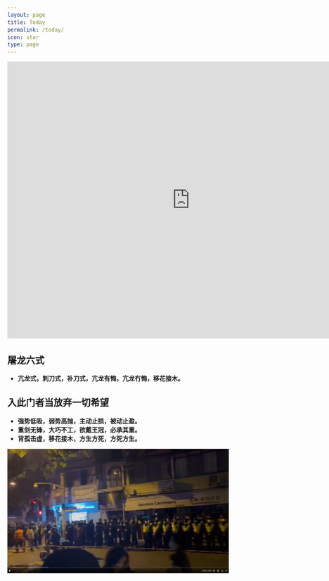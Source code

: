 ```yaml
---
layout: page
title: Today
permalink: /today/
icon: star
type: page
---
```

<iframe frameborder="0" width="830" height="630" scrolling="yes" src="https://www.jin10.com/example/jin10.com.html?fontSize=14px&theme=green"></iframe>

## 屠龙六式
* **亢龙式，刺刀式，补刀式，亢龙有悔，亢龙冇悔，移花接木。**
## 入此门者当放弃一切希望
* **强势低吸，弱势高抛，主动止损，被动止盈。**
* **重剑无锋，大巧不工，欲戴王冠，必承其重。**
* **背孤击虚，移花接木，方生方死，方死方生。**

![东方双龙24式](https://github.com/hhtc2050/hhtc2050.github.io/blob/master/js/001.jpg?raw=true)
